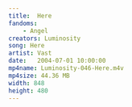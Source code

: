 ```yaml
---
title:  Here
fandoms:
    - Angel
creators: Luminosity
song: Here
artist: Vast
date:   2004-07-01 10:00:00
mp4name: Luminosity-046-Here.m4v
mp4size: 44.36 MB
width: 848
height: 480
---
```



  